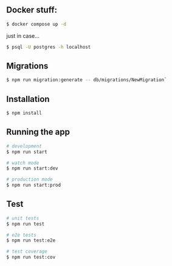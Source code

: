 ## Docker stuff:

```bash
$ docker compose up -d
```

just in case...

```bash
$ psql -U postgres -h localhost
```

## Migrations

```bash
$ npm run migration:generate -- db/migrations/NewMigration`
```

## Installation

```bash
$ npm install
```

## Running the app

```bash
# development
$ npm run start

# watch mode
$ npm run start:dev

# production mode
$ npm run start:prod
```

## Test

```bash
# unit tests
$ npm run test

# e2e tests
$ npm run test:e2e

# test coverage
$ npm run test:cov
```
